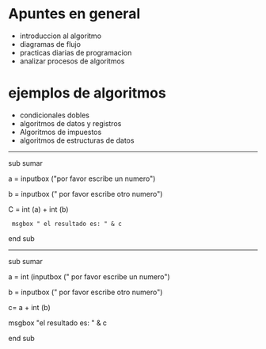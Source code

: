 # Apuntes en general
   + introduccion al algoritmo
   + diagramas de flujo
   + practicas diarias de programacion
   + analizar procesos de algoritmos




# ejemplos de algoritmos
 + condicionales dobles
 + algoritmos de datos y registros
 + Algoritmos de impuestos
 + algoritmos de estructuras de datos

 
 ----------------------------------------------
 
 
 sub sumar
 
 
   a = inputbox ("por favor escribe un numero")
   
   b = inputbox (" por favor escribe otro numero")
   
   C = int (a) + int (b)
   
     msgbox " el resultado es: " & c
     
 end sub   
 
 
 -------------------------------------------------
 
 sub sumar 
 
 a = int (inputbox (" por favor escribe un numero")
 
 b = inputbox (" por favor escribe otro numero")
 
   c= a + int (b)
  
  msgbox "el resultado es: " & c
  
  end sub
   
   

 

